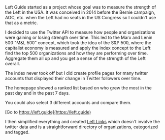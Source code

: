 Left Guide started as a project whose goal was to measure the strength of the Left in the USA. It was conceived in 2014 before the Bernie campaign, AOC, etc. when the Left had no seats in the US Congress so I couldn't use that as a metric.

I decided to use the Twitter API to measure how people and organizations were gaining or losing strength over time. This led to the Marx and Lenin 500 "M&L 500" concept, which took the idea of the S&P 500, where the capitalist economy is measured and apply the index concept to the Left: find the top 500 organizations and how they are performing over time. Aggregate them all up and you get a sense of the strength of the Left overall. 

The index never took off but I did create profile pages for many twitter accounts that displayed their change in Twitter followers over time. 

The homepage showed a ranked list based on who grew the most in the past day and in the past 7 days. 

You could also select 3 different accounts and compare them.

[Go to https://left.guide](https://left.guide)

I then simplified everything and created [Left Links](/left-links) which doesn't involve the twitter data and is a straightforward directory of organizations, categorized and tagged. 
